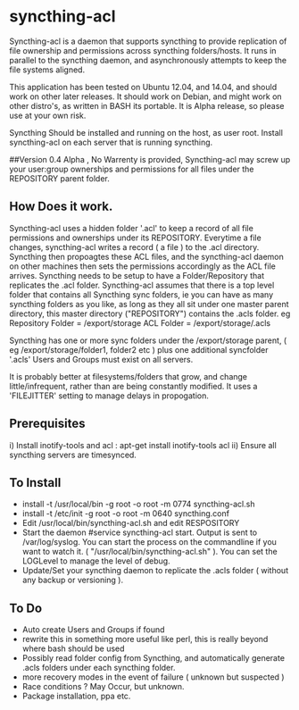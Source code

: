# syncthing-acl
Syncthing-acl is a daemon that supports syncthing to provide replication of file ownership and permissions across syncthing folders/hosts. It runs in parallel to the syncthing daemon, and asynchronously attempts to keep the file systems aligned.

This application has been tested on Ubuntu 12.04, and 14.04, and should work on other later releases.
It should work on Debian, and might work on other distro's, as written in BASH its portable.
It is Alpha release, so please use at your own risk.

Syncthing Should be installed and running on the host, as user root.
Install syncthing-acl on each server that is running syncthing.

##Version
0.4 Alpha , No Warrenty is provided, Syncthing-acl may screw up your user:group ownerships and permissions for all files under the REPOSITORY parent folder.

## How Does it work.
Syncthing-acl uses a hidden folder '.acl' to keep a record of all file permissions and ownerships under its REPOSITORY. Everytime a file changes, syncthing-acl writes a record ( a file ) to the .acl directory. Syncthing then propoagtes these ACL files, and the syncthing-acl daemon on other machines then sets the permissions accordingly as the ACL file arrives.
Syncthing needs to be setup to have a Folder/Repository that replicates the .acl folder. 
Syncthing-acl assumes that there is a top level folder that contains all Syncthing sync folders, ie you can have as many syncthing folders as you like, as long as they all sit under one master parent directory, this master directory ("REPOSITORY") contains the .acls folder.
eg
Repository Folder = /export/storage
ACL Folder = /export/storage/.acls

Syncthing has one or more sync folders under the /export/storage parent, ( eg /export/storage/folder1, folder2 etc ) plus one additional syncfolder '.acls'
Users and Groups must exist on all servers.

It is probably better at filesystems/folders that grow, and change little/infrequent, rather than are being constantly modified. It uses a 'FILEJITTER' setting to manage delays in propogation. 

## Prerequisites
i) Install inotify-tools and acl : apt-get install inotify-tools acl
ii) Ensure all syncthing servers are timesynced.

## To Install
* install -t /usr/local/bin -g root -o root -m 0774 syncthing-acl.sh
* install -t /etc/init -g root -o root -m 0640 syncthing.conf
* Edit /usr/local/bin/syncthing-acl.sh and edit RESPOSITORY
* Start the daemon #service syncthing-acl start. Output is sent to /var/log/syslog. You can start the process on the commandline if you want to watch it. ( "/usr/local/bin/syncthing-acl.sh" ). You can set the LOGLevel to manage the level of debug.
* Update/Set your syncthing daemon to replicate the .acls folder ( without any backup or versioning ).

## To Do
* Auto create Users and Groups if found
* rewrite this in something more useful like perl, this is really beyond where bash should be used
* Possibly read folder config from Syncthing, and automatically generate .acls folders under each syncthing folder.
* more recovery modes in the event of failure ( unknown but suspected )
* Race conditions ? May Occur, but unknown.
* Package installation, ppa etc.
